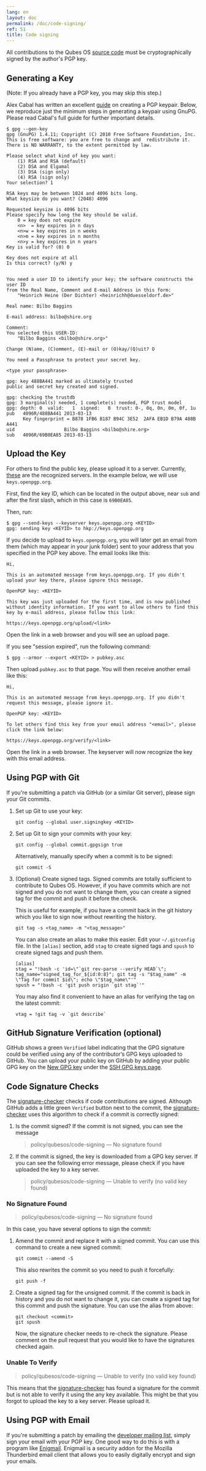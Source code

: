 ```yaml
---
lang: en
layout: doc
permalink: /doc/code-signing/
ref: 51
title: Code signing
---
```


All contributions to the Qubes OS [source code](/doc/source-code/) must be cryptographically signed by the author's PGP key.

## Generating a Key

(Note: If you already have a PGP key, you may skip this step.)

Alex Cabal has written an excellent [guide](https://alexcabal.com/creating-the-perfect-gpg-keypair/) on creating a PGP keypair.
Below, we reproduce just the minimum steps in generating a keypair using GnuPG.
Please read Cabal's full guide for further important details.

~~~
$ gpg --gen-key
gpg (GnuPG) 1.4.11; Copyright (C) 2010 Free Software Foundation, Inc.
This is free software: you are free to change and  redistribute it.
There is NO WARRANTY, to the extent permitted by law.

Please select what kind of key you want:
    (1) RSA and RSA (default)
    (2) DSA and Elgamal
    (3) DSA (sign only)
    (4) RSA (sign only)
Your selection? 1

RSA keys may be between 1024 and 4096 bits long.
What keysize do you want? (2048) 4096

Requested keysize is 4096 bits
Please specify how long the key should be valid.
    0 = key does not expire
    <n>  = key expires in n days
    <n>w = key expires in n weeks
    <n>m = key expires in n months
    <n>y = key expires in n years
Key is valid for? (0) 0

Key does not expire at all
Is this correct? (y/N) y


You need a user ID to identify your key; the software constructs the user ID
from the Real Name, Comment and E-mail Address in this form:
    "Heinrich Heine (Der Dichter) <heinrichh@duesseldorf.de>"

Real name: Bilbo Baggins

E-mail address: bilbo@shire.org

Comment:
You selected this USER-ID:
    "Bilbo Baggins <bilbo@shire.org>"

Change (N)ame, (C)omment, (E)-mail or (O)kay/(Q)uit? O

You need a Passphrase to protect your secret key.

<type your passphrase>

gpg: key 488BA441 marked as ultimately trusted
public and secret key created and signed.

gpg: checking the trustdb
gpg: 3 marginal(s) needed, 1 complete(s) needed, PGP trust model
gpg: depth: 0  valid:   1  signed:   0  trust: 0-, 0q, 0n, 0m, 0f, 1u
pub   4096R/488BA441 2013-03-13
      Key fingerprint = B878 1FB6 B187 B94C 3E52  2AFA EB1D B79A 488B A441
uid                  Bilbo Baggins <bilbo@shire.org>
sub   4096R/69B0EA85 2013-03-13
~~~

## Upload the Key

For others to find the public key, please upload it to a server.
Currently, [these](https://github.com/marmarek/signature-checker/blob/master/check-git-signature#L133-L135) are the recognized servers.
In the example below, we will use `keys.openpgp.org`.

First, find the key ID, which can be located in the output above,
near `sub` and after the first slash, which in this case is `69B0EA85`.

Then, run:

```shell_session
$ gpg --send-keys --keyserver keys.openpgp.org <KEYID>
gpg: sending key <KEYID> to hkp://keys.openpgp.org
```

If you decide to upload to `keys.openpgp.org`, you will later
get an email from them (which may appear in your junk folder)
sent to your address that you specified in the PGP key above.
The email looks like this:

~~~
Hi,

This is an automated message from keys.openpgp.org. If you didn't upload your key there, please ignore this message.

OpenPGP key: <KEYID>

This key was just uploaded for the first time, and is now published without identity information. If you want to allow others to find this key by e-mail address, please follow this link:

https://keys.openpgp.org/upload/<link>
~~~

Open the link in a web browser and you will see an upload page.

If you see "session expired", run the following command:

```shell_session
$ gpg --armor --export <KEYID> > pubkey.asc
```

Then upload `pubkey.asc` to that page. You will then receive another email like this:

~~~
Hi,

This is an automated message from keys.openpgp.org. If you didn't request this message, please ignore it.

OpenPGP key: <KEYID>

To let others find this key from your email address "<email>", please click the link below:

https://keys.openpgp.org/verify/<link>
~~~

Open the link in a web browser. The keyserver will now recognize the key with this email address.

## Using PGP with Git

If you're submitting a patch via GitHub (or a similar Git server), please sign
your Git commits.

1. Set up Git to use your key:

   ~~~
   git config --global user.signingkey <KEYID>
   ~~~

2. Set up Git to sign your commits with your key:

   ~~~
   git config --global commit.gpgsign true
   ~~~

   Alternatively, manually specify when a commit is to be signed:

   ~~~
   git commit -S
   ~~~

3. (Optional) Create signed tags.
   Signed commits are totally sufficient to contribute to Qubes OS.
   However, if you have commits which are not signed and you do not want to change them,
   you can create a signed tag for the commit and push it before the check.

   This is useful for example, if you have a commit back in the git history which
   you like to sign now without rewriting the history.

   ~~~
   git tag -s <tag_name> -m "<tag_message>"
   ~~~

   You can also create an alias to make this easier.
   Edit your `~/.gitconfig` file.
   In the `[alias]` section, add `stag` to create signed tags and `spush` to create signed tags and push them.

   ~~~
   [alias]
   stag = "!bash -c 'id=\"`git rev-parse --verify HEAD`\"; tag_name="signed_tag_for_${id:0:8}"; git tag -s "$tag_name" -m \"Tag for commit $id\"; echo \"$tag_name\"'"
   spush = "!bash -c 'git push origin `git stag`'"
   ~~~

   You may also find it convenient to have an alias for verifying the tag on the
   latest commit:

   ~~~
   vtag = !git tag -v `git describe`
   ~~~

## GitHub Signature Verification (optional)

GitHub shows a green `Verified` label indicating that the GPG signature could be
verified using any of the contributor’s GPG keys uploaded to GitHub. You can
upload your public key on GitHub by adding your public GPG key on the [New GPG
key](https://github.com/settings/gpg/new) under the [SSH GPG keys page](https://github.com/settings/keys).

## Code Signature Checks

The [signature-checker](https://github.com/marmarek/signature-checker) checks if code contributions are signed.
Although GitHub adds a little green `Verified` button next to the commit, the [signature-checker](https://github.com/marmarek/signature-checker) uses this algorithm to check if a commit is correctly signed:

1. Is the commit signed?
   If the commit is not signed, you can see the message
   > policy/qubesos/code-signing — No signature found
2. If the commit is signed, the key is downloaded from a GPG key server.
   If you can see the following error message, please check if you have uploaded the key to a key server.
   > policy/qubesos/code-signing — Unable to verify (no valid key found)

### No Signature Found

> policy/qubesos/code-signing — No signature found

In this case, you have several options to sign the commit:

1. Amend the commit and replace it with a signed commit.
   You can use this command to create a new signed commit:

   ```
   git commit --amend -S
   ```

   This also rewrites the commit so you need to push it forcefully:

   ```
   git push -f
   ```

2. Create a signed tag for the unsigned commit.
   If the commit is back in history and you do not want to change it,
   you can create a signed tag for this commit and push the signature.
   You can use the alias from above:

   ```
   git checkout <commit>
   git spush
   ```

   Now, the signature checker needs to re-check the signature.
   Please comment on the pull request that you would like to have the signatures checked again.

### Unable To Verify

> policy/qubesos/code-signing — Unable to verify (no valid key found)

This means that the [signature-checker](https://github.com/marmarek/signature-checker) has found a signature for the commit
but is not able to verify it using the any key available.
This might be that you forgot to upload the key to a key server.
Please upload it.

## Using PGP with Email

If you're submitting a patch by emailing the [developer mailing list](/support/#qubes-devel), simply sign your email with your PGP key.
One good way to do this is with a program like [Enigmail](https://www.enigmail.net/).
Enigmail is a security addon for the Mozilla Thunderbird email client that allows you to easily digitally encrypt and sign your emails.

